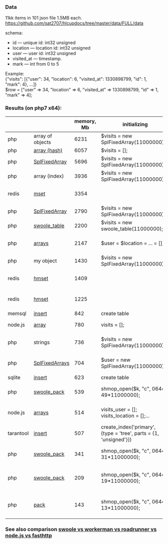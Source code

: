 ### Data
11kk items in 101 json file 1.5MB each. https://github.com/sat2707/hlcupdocs/tree/master/data/FULL/data

schema:
* id — unique id: int32 unsigned
* location — location id: int32 unsigned
* user — user id: int32 unsigned
* visited_at — timestamp.
* mark — int from 0 to 5

Example:<br />
{"visits": [{"user": 34, "location": 6, "visited_at": 1330898799, "id": 1, "mark": 4}, ...]}<br />
$row = ["user" => 34, "location" => 6, "visited_at" => 1330898799, "id" => 1, "mark" => 4];

### Results (on php7 x64):

|   |   |memory, Mb|initializing|filling|
|---|---|---|---|---|
|php|array of objects|6231|$visits = new SplFixedArray(11000000);|$visits\[$row\['id'\]\] = (object) $row;|
|php|[array (hash)](https://github.com/morozovsk/php-arrays-in-memory-comparison/blob/master/array.php)|6057|$visits = \[\];|$visits\[$row\['id'\]\] = $row;|
|php|[SplFixedArray](https://github.com/morozovsk/php-arrays-in-memory-comparison/blob/master/SplFixedArray.php)|5696|$visits = new SplFixedArray(11000000);|$visits\[$row\['id'\]\] = $row;|
|php|array (index)|3936|$visits = new SplFixedArray(11000000);|$visits\[$row\['id'\]\] = \[$row\['user'\],...\];|
|redis|[mset](https://github.com/morozovsk/php-arrays-in-memory-comparison/blob/master/redis.php)|3354||MSet(\["u{$row\['id'\]}" => $row\['user'\], "l{$row\['id'\]}" => $row\['location'\], ...\])|
|php|[SplFixedArray](https://github.com/morozovsk/php-arrays-in-memory-comparison/blob/master/SplFixedArray.php)|2790|$visits = new SplFixedArray(11000000);|$visits\[$row\['id'\]\] = new SplFixedArray(4);|
|php|[swoole_table](https://github.com/morozovsk/php-arrays-in-memory-comparison/blob/master/swoole_table.php)|2200|$visits = new swoole_table(11000000);|$visits->set($row\['id'\], $row);|
|php|[arrays](https://github.com/morozovsk/php-arrays-in-memory-comparison/blob/master/arrays.php)|2147|$user = $location = ... = \[\];|$user\[$row\['id'\]\] = $row\['user'\];$location\[$row\['id'\]\] = $row\['location'\];...|
|php|my object|1430|$visits = new SplFixedArray(11000000);|$visits\[$row\['id'\]\] = new MyArrayClass($row\['user'\], ...);|
|redis|[hmset](https://github.com/morozovsk/php-arrays-in-memory-comparison/blob/master/redis.php)|1409||hMSet("v{$row\['id'\]}", \['user' => $row\['user'\], 'location' => $row\['location'\], ...\]);|
|redis|[hmset](https://github.com/morozovsk/php-arrays-in-memory-comparison/blob/master/redis.php)|1225||hMSet("v{$row\['id'\]}", \['u' => $row\['user'\], 'l' => $row\['location'\], ...\]);|
|memsql|[insert](https://github.com/morozovsk/php-arrays-in-memory-comparison/blob/master/memsql.php)|842|create table|insert into|
|node.js|[array](https://github.com/morozovsk/php-arrays-in-memory-comparison/blob/master/node.js)|780|visits = \[\];|visits\[visitsData.visits\[y\]\['id'\]\] = {user:visitsData.visits\[y\].user,...}|
|php|strings|736|$visits = new SplFixedArray(11000000);|$visits\[$row\['id'\]\] = join(',', \[$row\['user'\], $row\['location'\], ...\]);|
|php|[SplFixedArrays](https://github.com/morozovsk/php-arrays-in-memory-comparison/blob/master/SplFixedArrays.php)|704|$user = new SplFixedArray(11000000);...|$user\[$row\['id'\]\] = $row\['user'\];$location\[$row\['id'\]\] = $row\['location'\];...|
|sqlite|[insert](https://github.com/morozovsk/php-arrays-in-memory-comparison/blob/master/sqlite.php)|623|create table|insert into|
|php|[swoole_pack](https://github.com/morozovsk/php-arrays-in-memory-comparison/blob/master/swoole_pack.php)|539|shmop_open($k, "c", 0644, 49*11000000);|swoole_pack(\['user' => $row\['user'\], 'location' => $row\['location'\], ...\])|
|node.js|[arrays](https://github.com/morozovsk/php-arrays-in-memory-comparison/blob/master/node.js)|514|visits_user = \[\]; visits_location = \[\];...|visits_user\[visitsData.visits\[y\]\['id'\]\] = visitsData.visits\[y\].user;...|
|tarantool|[insert](https://github.com/morozovsk/php-arrays-in-memory-comparison/blob/master/tarantool.php)|507|create_index('primary', {type = 'tree', parts = {1, 'unsigned'}})|insert($row\['id'\], $row\['user'\], $row\['location'\], ...\]);|
|php|[swoole_pack](https://github.com/morozovsk/php-arrays-in-memory-comparison/blob/master/swoole_pack.php)|341|shmop_open($k, "c", 0644, 31*11000000);|swoole_pack(\['u' => $row\['user'\], 'l' => $row\['location'\], ...\])|
|php|[swoole_pack](https://github.com/morozovsk/php-arrays-in-memory-comparison/blob/master/swoole_pack.php)|209|shmop_open($k, "c", 0644, 19*11000000);|swoole_pack(\[$row\['user'\], $row\['location'\], $row\['visited_at'\], $row\['mark'\]\]);|
|php|[pack](https://github.com/morozovsk/php-arrays-in-memory-comparison/blob/master/pack.php)|143|shmop_open($k, "c", 0644, 13*11000000);|pack('LLLc', $row\['user'\], $row\['location'\], $row\['visited_at'\], $row\['mark'\]);|

### See also comparison [swoole vs workerman vs roadrunner vs node.js vs fasthttp](https://github.com/morozovsk/webserver-performance-comparison)
